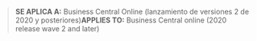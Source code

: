 > <span data-ttu-id="4e09e-101">**SE APLICA A:** Business Central Online (lanzamiento de versiones 2 de 2020 y posteriores)</span><span class="sxs-lookup"><span data-stu-id="4e09e-101">**APPLIES TO:** Business Central online (2020 release wave 2 and later)</span></span>